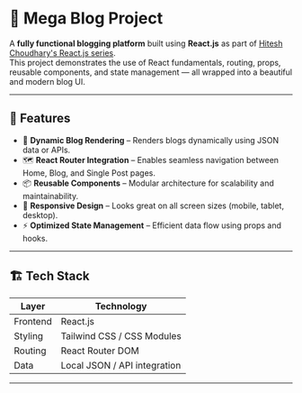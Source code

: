 # 📰 Mega Blog Project

A **fully functional blogging platform** built using **React.js** as part of [Hitesh Choudhary's React.js series](https://www.youtube.com/@chaiaurcode).  
This project demonstrates the use of React fundamentals, routing, props, reusable components, and state management — all wrapped into a beautiful and modern blog UI.

---

## 🚀 Features

- 🧠 **Dynamic Blog Rendering** – Renders blogs dynamically using JSON data or APIs.  
- 🗺️ **React Router Integration** – Enables seamless navigation between Home, Blog, and Single Post pages.  
- 📦 **Reusable Components** – Modular architecture for scalability and maintainability.  
- 💅 **Responsive Design** – Looks great on all screen sizes (mobile, tablet, desktop).  
- ⚡ **Optimized State Management** – Efficient data flow using props and hooks.  

---

## 🏗️ Tech Stack

| Layer | Technology |
|--------|-------------|
| Frontend | React.js |
| Styling | Tailwind CSS / CSS Modules |
| Routing | React Router DOM |
| Data | Local JSON / API integration |

---



